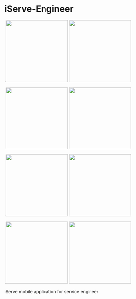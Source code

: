 # iServe-Engineer

.<img src="https://github.com/NxtLife-Products/iServe-Engineer/blob/master/iServe%20Engineer%20demo%20pics/iServeEngineer0.png" width="200" />
<img src="https://github.com/NxtLife-Products/iServe-Engineer/blob/master/iServe%20Engineer%20demo%20pics/iServeEngineer1.png" width="200" />

.<img src="https://github.com/NxtLife-Products/iServe-Engineer/blob/master/iServe%20Engineer%20demo%20pics/iServeEngineer2.png" width="200" />
<img src="https://github.com/NxtLife-Products/iServe-Engineer/blob/master/iServe%20Engineer%20demo%20pics/iServeEngineer3.png" width="200" />

.<img src="https://github.com/NxtLife-Products/iServe-Engineer/blob/master/iServe%20Engineer%20demo%20pics/iServeEngineer4.png" width="200" />
<img src="https://github.com/NxtLife-Products/iServe-Engineer/blob/master/iServe%20Engineer%20demo%20pics/iServeEngineer5.png" width="200" />

.<img src="https://github.com/NxtLife-Products/iServe-Engineer/blob/master/iServe%20Engineer%20demo%20pics/iServeEngineer6.png" width="200" />
<img src="https://github.com/NxtLife-Products/iServe-Engineer/blob/master/iServe%20Engineer%20demo%20pics/iServeEngineer7.png" width="200" />

iServe mobile application for service engineer
